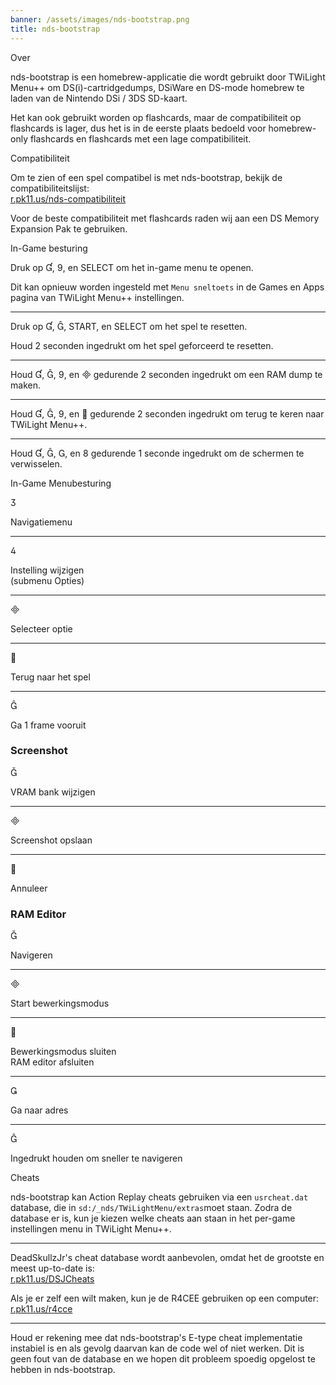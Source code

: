 ```yaml
---
banner: /assets/images/nds-bootstrap.png
title: nds-bootstrap
---
```


<div id="about" class="section-title">Over</div>
<div class="section-body">
    <p>
        nds-bootstrap is een homebrew-applicatie die wordt gebruikt door TWiLight Menu++ om DS(i)-cartridgedumps, DSiWare en DS-mode homebrew te laden van de Nintendo DSi / 3DS SD-kaart.
    </p>
    <p>
        Het kan ook gebruikt worden op flashcards, maar de compatibiliteit op flashcards is lager, dus het is in de eerste plaats bedoeld voor homebrew-only flashcards en flashcards met een lage compatibiliteit.
    </p>
</div>

<div id="compatibility" class="section-title">Compatibiliteit</div>
<div class="section-body">
    <p>
        Om te zien of een spel compatibel is met nds-bootstrap, bekijk de compatibiliteitslijst:<br><a href="https://r.pk11.us/nds-compatibility">r.pk11.us/nds-compatibiliteit</a>
    </p>
    <p>
        Voor de beste compatibiliteit met flashcards raden wij aan een DS Memory Expansion Pak te gebruiken.
    </p>
</div>

<div id="controls" class="section-title">In-Game besturing</div>
<div class="section-body">
    <p>
        Druk op &#xE004;, &#xE07A;, en SELECT om het in-game menu te openen.
    </p>
    <p>
        Dit kan opnieuw worden ingesteld met <code>Menu sneltoets</code> in de Games en Apps pagina van TWiLight Menu++ instellingen.
    </p>
    <hr>
    <p>
        Druk op &#xE004;, &#xE005;, START, en SELECT om het spel te resetten.
    </p>
    <p>
        Houd 2 seconden ingedrukt om het spel geforceerd te resetten.
    </p>
    <hr>
    <p>
        Houd &#xE004;, &#xE005;, &#xE07A;, en &#xE000; gedurende 2 seconden ingedrukt om een RAM dump te maken.
    </p>
    <hr>
    <p>
        Houd &#xE004;, &#xE005;, &#xE07A;, en &#xE001; gedurende 2 seconden ingedrukt om terug te keren naar TWiLight Menu++.
    </p>
    <hr>
    <p>
        Houd &#xE004;, &#xE005;, &#xE002;, en &#xE079; gedurende 1 seconde ingedrukt om de schermen te verwisselen.
    </p>
</div>

<div id="menu-controls" class="section-title">In-Game Menubesturing</div>
<div class="section-body">
    <div class="button-action-group">
        <p class="button-action button">&#xE07D;</p>
        <p class="button-action-text">Navigatiemenu</p>
    </div>
    <hr>
    <div class="button-action-group">
        <p class="button-action button">&#xE07E;</p>
        <p class="button-action-text">Instelling wijzigen<br>(submenu Opties)</p>
    </div>
    <hr>
    <div class="button-action-group">
        <p class="button-action button">&#xE000;</p>
        <p class="button-action-text">Selecteer optie</p>
    </div>
    <hr>
    <div class="button-action-group">
        <p class="button-action button">&#xE001;</p>
        <p class="button-action-text">Terug naar het spel</p>
    </div>
    <hr>
    <div class="button-action-group">
        <p class="button-action button">&#xE005;</p>
        <p class="button-action-text">Ga 1 frame vooruit</p>
    </div>
    <h3>Screenshot</h3>
    <div class="button-action-group">
        <p class="button-action button">&#xE006;</p>
        <p class="button-action-text">VRAM bank wijzigen</p>
    </div>
    <hr>
    <div class="button-action-group">
        <p class="button-action button">&#xE000;</p>
        <p class="button-action-text">Screenshot opslaan</p>
    </div>
    <hr>
    <div class="button-action-group">
        <p class="button-action button">&#xE001;</p>
        <p class="button-action-text">Annuleer</p>
    </div>
    <h3>RAM Editor</h3>
    <div class="button-action-group">
        <p class="button-action button">&#xE006;</p>
        <p class="button-action-text">Navigeren</p>
    </div>
    <hr>
    <div class="button-action-group">
        <p class="button-action button">&#xE000;</p>
        <p class="button-action-text">Start bewerkingsmodus</p>
    </div>
    <hr>
    <div class="button-action-group">
        <p class="button-action button">&#xE001;</p>
        <p class="button-action-text">Bewerkingsmodus sluiten<br>RAM editor afsluiten</p>
    </div>
    <hr>
    <div class="button-action-group">
        <p class="button-action button">&#xE003;</p>
        <p class="button-action-text">Ga naar adres</p>
    </div>
    <hr>
    <div class="button-action-group">
        <p class="button-action button">&#xE005;</p>
        <p class="button-action-text">Ingedrukt houden om sneller te navigeren</p>
    </div>
</div>

<div id="cheats" class="section-title">Cheats</div>
<div class="section-body">
    <p>
        nds-bootstrap kan Action Replay cheats gebruiken via een <code>usrcheat.dat</code> database, die in <code>sd:/_nds/TWiLightMenu/extras</code>moet staan. Zodra de database er is, kun je kiezen welke cheats aan staan in het per-game instellingen menu in TWiLight Menu++.
    </p>
    <hr>
    <p>
        DeadSkullzJr's cheat database wordt aanbevolen, omdat het de grootste en meest up-to-date is:<br><a href="https://r.pk11.us/DSJCheats">r.pk11.us/DSJCheats</a>
    </p>
    <p>
        Als je er zelf een wilt maken, kun je de R4CEE gebruiken op een computer:<br><a href="https://r.pk11.us/r4cce">r.pk11.us/r4cce</a>
    </p>
    <hr>
    <p>
        Houd er rekening mee dat nds-bootstrap's E-type cheat implementatie instabiel is en als gevolg daarvan kan de code wel of niet werken. Dit is geen fout van de database en we hopen dit probleem spoedig opgelost te hebben in nds-bootstrap.
    </p>
</div>
